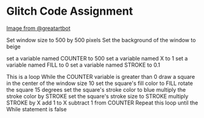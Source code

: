 Glitch Code Assignment
======================

[Image from @greatartbot](https://twitter.com/greatartbot/status/417701649071616000/photo/1)


 Set window size to 500 by 500 pixels
 Set the background of the window to beige
 
 set a variable named COUNTER to 500
 set a variable named X to 1
 set a variable named FILL to 0
 set a variable named STROKE to 0.1
 
 This is a loop
 While the COUNTER variable is greater than 0
    draw a square in the center of the window size 10
    set the square's fill color to FILL 
    rotate the square 15 degrees
    set the square's stroke color to blue
    multiply the stroke color by STROKE
    set the square's stroke size to STROKE
    multiply STROKE by X
    add 1 to X
    subtract 1 from COUNTER
Repeat this loop until the While statement is false
 
